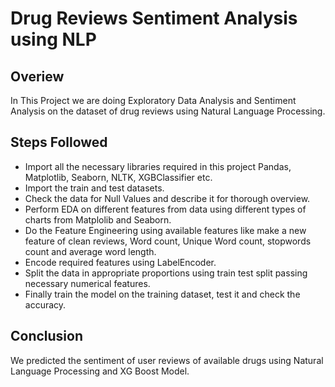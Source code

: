 # Drug Reviews Sentiment Analysis using NLP

## Overiew

In This Project we are doing Exploratory Data Analysis and Sentiment Analysis on the dataset of drug reviews using Natural Language Processing.

## Steps Followed

* Import all the necessary libraries required in this project Pandas, Matplotlib, Seaborn, NLTK, XGBClassifier etc.
* Import the train and test datasets.
* Check the data for Null Values and describe it for thorough overview.
* Perform EDA on different features from data using different types of charts from Matplolib and Seaborn.
* Do the Feature Engineering using available features like make a new feature of clean reviews, Word count, Unique Word count, stopwords count  and average word length.
* Encode required features using LabelEncoder.
* Split the data in appropriate proportions using train test split passing necessary numerical features.
* Finally train the model on the training dataset, test it and check the accuracy.

## Conclusion

We predicted the sentiment of user reviews of available drugs using Natural Language Processing and XG Boost Model.
